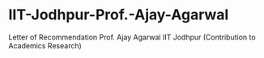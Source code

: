# IIT-Jodhpur-Prof.-Ajay-Agarwal
Letter of Recommendation Prof. Ajay Agarwal IIT Jodhpur (Contribution to Academics Research)
